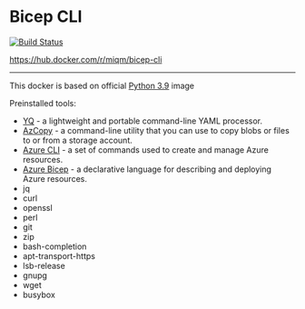 # Bicep CLI

[![Build Status](https://dev.azure.com/miqm/github/_apis/build/status/bicep-cli?branchName=main)](https://dev.azure.com/miqm/github/_build/latest?definitionId=5&branchName=main)

https://hub.docker.com/r/miqm/bicep-cli

---
This docker is based on official [Python 3.9](https://hub.docker.com/_/python) image

Preinstalled tools:
* [YQ](https://github.com/mikefarah/yq) - a lightweight and portable command-line YAML processor.
* [AzCopy](https://docs.microsoft.com/en-us/azure/storage/common/storage-use-azcopy-v10) - a command-line utility that you can use to copy blobs or files to or from a storage account.
* [Azure CLI](https://docs.microsoft.com/en-us/cli/azure/) - a set of commands used to create and manage Azure resources.
* [Azure Bicep](https://github.com/Azure/bicep) - a declarative language for describing and deploying Azure resources.
* jq
* curl
* openssl
* perl
* git
* zip
* bash-completion
* apt-transport-https
* lsb-release
* gnupg 
* wget
* busybox
